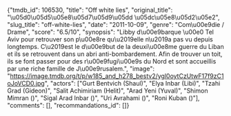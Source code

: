 {"tmdb_id": 106530, "title": "Off white lies", "original_title": "\u05d0\u05d5\u05e8\u05d7\u05d9\u05dd \u05dc\u05e8\u05d2\u05e2", "slug_title": "off-white-lies", "date": "2011-10-09", "genre": "Com\u00e9die / Drame", "score": "6.5/10", "synopsis": "Libby d\u00e9barque \u00e0 Tel Aviv pour retrouver son p\u00e8re qu\u2019elle n\u2019a pas vu depuis longtemps. C\u2019est le d\u00e9but de la deuxi\u00e8me guerre du Liban et ils se retrouvent dans un abri anti-bombardement. Afin de trouver un toit, ils se font passer pour des r\u00e9fugi\u00e9s du Nord et sont accueillis par une riche famille de J\u00e9rusalem.", "image": "https://image.tmdb.org/t/p/w185_and_h278_bestv2/ygl0oytCzUtwF17f9zC1oJoVCD0.jpg", "actors": ["Gurt Bentvich (Shaul)", "Elya Inbar (Libi)", "Tzahi Grad (Gideon)", "Salit Achimiriam (Helit)", "Arad Yeni (Yuval)", "Shimon Mimran ()", "Sigal Arad Inbar ()", "Uri Avrahami ()", "Roni Kuban ()"], "comments": [], "recommandations_id": []}